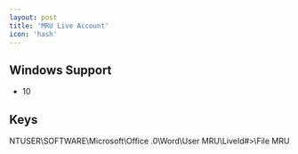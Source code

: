 ```yaml
---
layout: post
title: 'MRU Live Account'
icon: 'hash'
---
```


## Windows Support

- 10



## Keys

NTUSER\SOFTWARE\Microsoft\Office.0\Word\User MRU\LiveId#&gt;\File MRU

